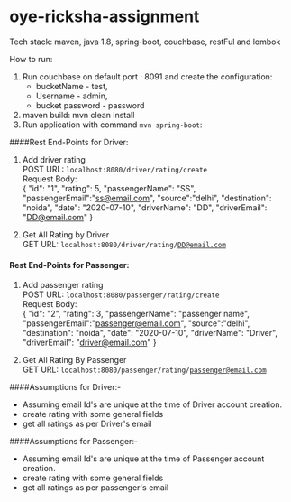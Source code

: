 # oye-ricksha-assignment

Tech stack: maven, java 1.8, spring-boot, couchbase, restFul and lombok

How to run:

1. Run couchbase on default port : 8091 and create the configuration:
     * bucketName - test, <br>
     * Username - admin, <br>
     * bucket password - password
2. maven build: mvn clean install
3. Run application with command <code>mvn spring-boot</code>:

####Rest End-Points for Driver:

1. Add driver rating <br>
  POST URL: <code>localhost:8080/driver/rating/create</code><br>
  Request Body:<br>
  {
  	"id": "1",
  	"rating": 5,
  	"passengerName": "SS",
  	"passengerEmail":"ss@email.com",
  	"source":"delhi",
  	"destination": "noida",
  	"date": "2020-07-10",
  	"driverName": "DD",
  	"driverEmail": "DD@email.com"
  }

2. Get All Rating by Driver<br>
  GET URL: <code>localhost:8080/driver/rating/DD@email.com</code>
  
 #### Rest End-Points for Passenger:
  
  1. Add passenger rating <br>
    POST URL: <code>localhost:8080/passenger/rating/create</code><br>
    Request Body:<br>
    {
    	"id": "2",
    	"rating": 3,
    	"passengerName": "passenger name",
    	"passengerEmail":"passenger@email.com",
    	"source":"delhi",
    	"destination": "noida",
    	"date": "2020-07-10",
    	"driverName": "Driver",
    	"driverEmail": "driver@email.com"
    }
  
  2. Get All Rating By Passenger<br>
    GET URL: <code>localhost:8080/passenger/rating/passenger@email.com</code>
    
    
 ####Assumptions for Driver:-
 * Assuming email Id's are unique at the time of Driver account creation.
 * create rating with some general fields
 * get all ratings as per Driver's email
 
 ####Assumptions for Passenger:-
 * Assuming email Id's are unique at the time of Passenger account creation.
  * create rating with some general fields
  * get all ratings as per passenger's email
  
